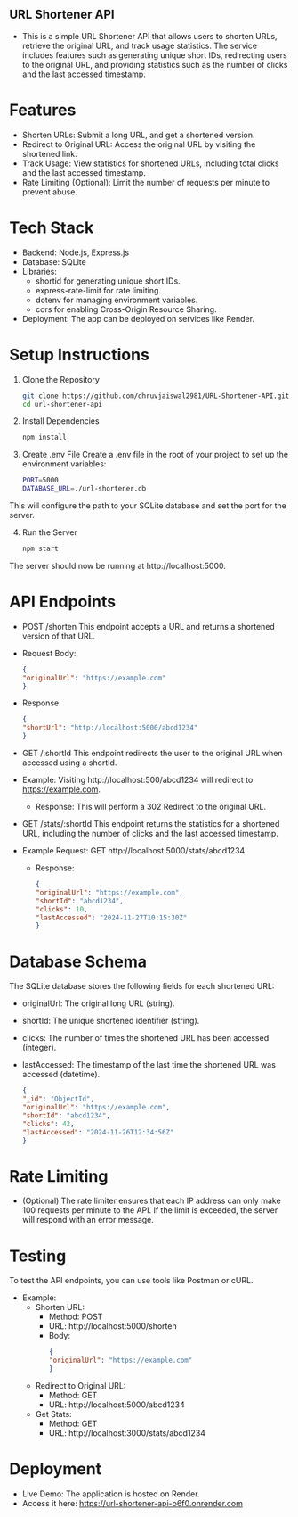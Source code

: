 ## URL Shortener API
- This is a simple URL Shortener API that allows users to shorten URLs, retrieve the original URL, and track usage statistics. The service includes features such as generating unique short IDs, redirecting users to the original URL, and providing statistics such as the number of clicks and the last accessed timestamp.

# Features
- Shorten URLs: Submit a long URL, and get a shortened version.
- Redirect to Original URL: Access the original URL by visiting the shortened link.
- Track Usage: View statistics for shortened URLs, including total clicks and the last accessed timestamp.
- Rate Limiting (Optional): Limit the number of requests per minute to prevent abuse.

# Tech Stack
- Backend: Node.js, Express.js
- Database: SQLite
- Libraries:
    - shortid for generating unique short IDs.
    - express-rate-limit for rate limiting.
    - dotenv for managing environment variables.
    - cors for enabling Cross-Origin Resource Sharing.
- Deployment: The app can be deployed on services like Render.

# Setup Instructions
1. Clone the Repository
    ```bash
    git clone https://github.com/dhruvjaiswal2981/URL-Shortener-API.git
    cd url-shortener-api

2.  Install Dependencies
    ```bash
    npm install

3. Create .env File
Create a .env file in the root of your project to set up the environment variables:
    ```bash
    PORT=5000
    DATABASE_URL=./url-shortener.db
This will configure the path to your SQLite database and set the port for the server.

4. Run the Server
    ```bash
    npm start
The server should now be running at http://localhost:5000.

# API Endpoints
- POST /shorten
This endpoint accepts a URL and returns a shortened version of that URL.
- Request Body:
    ```json
    {
    "originalUrl": "https://example.com"
    }
- Response:
    ```json
    {
    "shortUrl": "http://localhost:5000/abcd1234"
    }

- GET /:shortId
This endpoint redirects the user to the original URL when accessed using a shortId.
- Example: Visiting http://localhost:500/abcd1234 will redirect to https://example.com.

    - Response: This will perform a 302 Redirect to the original URL.

- GET /stats/:shortId
This endpoint returns the statistics for a shortened URL, including the number of clicks and the last accessed timestamp.
- Example Request: GET http://localhost:5000/stats/abcd1234
    - Response:
        ```json
        {
        "originalUrl": "https://example.com",
        "shortId": "abcd1234",
        "clicks": 10,
        "lastAccessed": "2024-11-27T10:15:30Z"
        }

# Database Schema
The SQLite database stores the following fields for each shortened URL:

- originalUrl: The original long URL (string).
- shortId: The unique shortened identifier (string).
- clicks: The number of times the shortened URL has been accessed (integer).
- lastAccessed: The timestamp of the last time the shortened URL was accessed (datetime).

    ```json
    {
    "_id": "ObjectId",
    "originalUrl": "https://example.com",
    "shortId": "abcd1234",
    "clicks": 42,
    "lastAccessed": "2024-11-26T12:34:56Z"
    }


# Rate Limiting
- (Optional) The rate limiter ensures that each IP address can only make 100 requests per minute to the API. If the limit is exceeded, the server will respond with an error message.


# Testing
To test the API endpoints, you can use tools like Postman or cURL.

- Example:
    - Shorten URL:
        - Method: POST
        - URL: http://localhost:5000/shorten
        - Body:
            ```json
            {
            "originalUrl": "https://example.com"
            }
    - Redirect to Original URL:
        - Method: GET
        - URL: http://localhost:5000/abcd1234
    - Get Stats:
        - Method: GET
        - URL: http://localhost:3000/stats/abcd1234

# Deployment
- Live Demo: The application is hosted on Render.
- Access it here: https://url-shortener-api-o6f0.onrender.com
